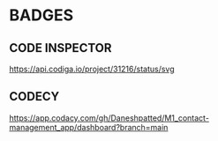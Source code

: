 # BADGES

## CODE INSPECTOR
https://api.codiga.io/project/31216/status/svg

## CODECY
https://app.codacy.com/gh/Daneshpatted/M1_contact-management_app/dashboard?branch=main
